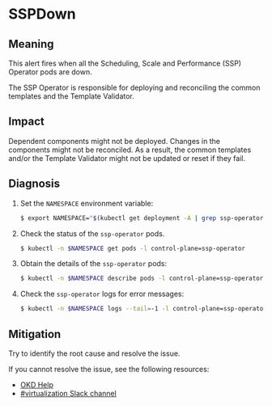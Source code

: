 # SSPDown

## Meaning

This alert fires when all the Scheduling, Scale and Performance (SSP) Operator
pods are down.

The SSP Operator is responsible for deploying and reconciling the common
templates and the Template Validator.

## Impact

Dependent components might not be deployed. Changes in the components might not
be reconciled. As a result, the common templates and/or the Template Validator
might not be updated or reset if they fail.

## Diagnosis

1. Set the `NAMESPACE` environment variable:

   ```bash
   $ export NAMESPACE="$(kubectl get deployment -A | grep ssp-operator | awk '{print $1}')"
   ```

2. Check the status of the `ssp-operator` pods.

   ```bash
   $ kubectl -n $NAMESPACE get pods -l control-plane=ssp-operator
   ```

3. Obtain the details of the `ssp-operator` pods:

   ```bash
   $ kubectl -n $NAMESPACE describe pods -l control-plane=ssp-operator
   ```

4. Check the `ssp-operator` logs for error messages:

   ```bash
   $ kubectl -n $NAMESPACE logs --tail=-1 -l control-plane=ssp-operator
   ```

## Mitigation

Try to identify the root cause and resolve the issue.
<!--DS: If you cannot resolve the issue, log in to the
link:https://access.redhat.com[Customer Portal] and open a support case,
attaching the artifacts gathered during the Diagnosis procedure.-->
<!--USstart-->
If you cannot resolve the issue, see the following resources:

- [OKD Help](https://www.okd.io/help/)
- [#virtualization Slack channel](https://kubernetes.slack.com/channels/virtualization)
<!--USend-->
